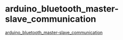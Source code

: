 # arduino_bluetooth_master-slave_communication
[arduino_bluetooth_master-slave_communication](https://aiwithcloud.com/2022/09/14/arduino_bluetooth_master_slave_communication/)